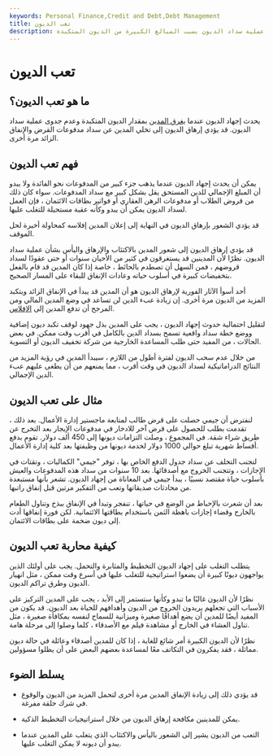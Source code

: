 ```yaml
---
keywords: Personal Finance,Credit and Debt,Debt Management
title: تعب الديون
description: يشير التعب من الديون إلى عدم جدوى عملية سداد الديون بسبب المبالغ الكبيرة من الديون المتكبدة.
---
```


# تعب الديون
## ما هو تعب الديون؟

يحدث إجهاد الديون عندما [يغرق المدين](/debtor) بمقدار الديون المتكبدة وعدم جدوى عملية سداد الديون. قد يؤدي إرهاق الديون إلى تخلي المدين عن سداد مدفوعات القرض والإنفاق الزائد مرة أخرى.

## فهم تعب الديون

يمكن أن يحدث إجهاد الديون عندما يذهب جزء كبير من المدفوعات نحو الفائدة ولا يبدو أن المبلغ الإجمالي للدين المستحق يقل بشكل كبير مع سداد المدفوعات. سواء كان ذلك من قروض الطلاب أو مدفوعات الرهن العقاري أو فواتير بطاقات الائتمان ، فإن العمل لسداد الديون يمكن أن يبدو وكأنه عقبة مستحيلة للتغلب عليها.

قد يؤدي الشعور بإرهاق الديون في النهاية إلى إعلان المدين إفلاسه كمحاولة أخيرة لحل الموقف.

قد يؤدي إرهاق الديون إلى شعور المدين بالاكتئاب والإرهاق واليأس بشأن عملية سداد الديون. نظرًا لأن المدينين قد يستغرقون في كثير من الأحيان سنوات أو حتى عقودًا لسداد قروضهم ، فمن السهل أن تصطدم بالحائط ، خاصة إذا كان المدين قد قام بالفعل بتخفيضات كبيرة في أسلوب حياته وعادات الإنفاق للبقاء على المسار الصحيح.

أحد أسوأ الآثار الفورية لإرهاق الديون هو أن المدين قد يبدأ في الإنفاق الزائد ويتكبد المزيد من الديون مرة أخرى. إن زيادة عبء الدين لن تساعد في وضع المدين المالي ومن المرجح أن تدفع المدين إلى [الإفلاس](/insolvency).

لتقليل احتمالية حدوث إجهاد الديون ، يجب على المدين بذل جهود لوقف تكبد ديون إضافية ووضع خطة سداد واقعية تسمح بسداد الدين بالكامل في أقرب وقت ممكن. في بعض الحالات ، من المفيد حتى طلب المساعدة الخارجية من شركة تخفيف الديون أو التسوية.

من خلال عدم سحب الديون لفترة أطول من اللازم ، سيبدأ المدين في رؤية المزيد من النتائج الدراماتيكية لسداد الديون في وقت أقرب ، مما يمنعهم من أن يطغى عليهم عبء الدين الإجمالي.

## مثال على تعب الديون

لنفترض أن جيمي حصلت على قرض طالب لمتابعة ماجستير إدارة الأعمال. بعد ذلك ، تقدمت بطلب للحصول على قرض آخر للادخار في مدفوعات الإيجار بعد التخرج عن طريق شراء شقة. في المجموع ، وصلت التزامات ديونها إلى 450 ألف دولار. تقوم بدفع أقساط شهرية تبلغ حوالي 1000 دولار لخدمة ديونها من وظيفتها بعد كلية إدارة الأعمال.

لتجنب التخلف عن سداد جدول الدفع الخاص بها ، توفر "جيمي" الكماليات ، وتقتات في الإجازات ، وتتجنب الخروج مع أصدقائها. بعد 10 سنوات من سداد هذه المدفوعات والعيش بأسلوب حياة مقتصد نسبيًا ، يبدأ جيمي في المعاناة من إجهاد الديون. تشعر بأنها مستبعدة من محادثات صديقاتها وتعب من التفكير مرتين قبل إنفاق راتبها.

بعد أن شعرت بالإحباط من الوضع في حياتها ، تنفجر وتبدأ في الإنفاق ببذخ وتناول الطعام بالخارج وقضاء إجازات باهظة الثمن باستخدام بطاقتها الائتمانية. لكن فورة إنفاقها أدت إلى ديون ضخمة على بطاقات الائتمان.

## كيفية محاربة تعب الديون

يتطلب التغلب على إجهاد الديون التخطيط والمثابرة والتحمل. يجب على أولئك الذين يواجهون ديونًا كبيرة أن يضعوا استراتيجية للتغلب عليها في أسرع وقت ممكن ، مثل انهيار الديون وطرق تراكم الديون.

نظرًا لأن الديون غالبًا ما تبدو وكأنها ستستمر إلى الأبد ، يجب على المدين التركيز على الأسباب التي تجعلهم يريدون الخروج من الديون وأهدافهم للحياة بعد الديون. قد يكون من المفيد أيضًا للمدين أن يضع أهدافًا صغيرة وميزانية للسماح لنفسه بمكافأة صغيرة ، مثل تناول العشاء في الخارج أو مشاهدة فيلم مع الأصدقاء ، كلما وصلوا إلى مرحلة هامة.

نظرًا لأن الديون الكبيرة أمر شائع للغاية ، إذا كان للمدين أصدقاء وعائلة في حالة ديون مماثلة ، فقد يفكرون في التكاتف معًا لمساعدة بعضهم البعض على أن يظلوا مسؤولين.

## يسلط الضوء

- قد يؤدي ذلك إلى زيادة الإنفاق المدين مرة أخرى لتحمل المزيد من الديون والوقوع في شرك حلقة مفرغة.

- يمكن للمدينين مكافحة إرهاق الديون من خلال استراتيجيات التخطيط الذكية.

- التعب من الديون يشير إلى الشعور باليأس والاكتئاب الذي يتغلب على المدين عندما يبدو أن ديونه لا يمكن التغلب عليها.

